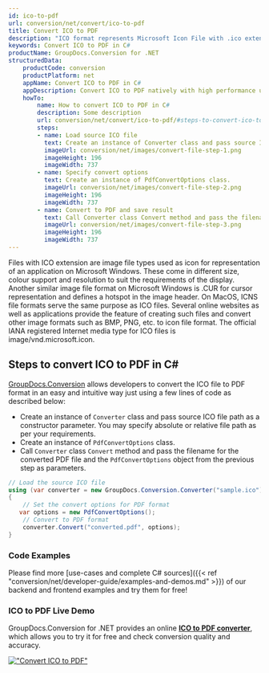 ```yaml
---
id: ico-to-pdf
url: conversion/net/convert/ico-to-pdf
title: Convert ICO to PDF
description: "ICO format represents Microsoft Icon File with .ico extension. Learn how to convert ICO to PDF file programmatically in C# language using GroupDocs.Conversion for .NET library."
keywords: Convert ICO to PDF in C#
productName: GroupDocs.Conversion for .NET
structuredData:
    productCode: conversion
    productPlatform: net
    appName: Convert ICO to PDF in C#
    appDescription: Convert ICO to PDF natively with high performance using C# language and server side GroupDocs.Conversion for .NET APIs, without the use of any software like Microsoft or Open Office.
    howTo:
        name: How to convert ICO to PDF in C# 
        description: Some description
        url: conversion/net/convert/ico-to-pdf/#steps-to-convert-ico-to-pdf-in-c
        steps:
        - name: Load source ICO file 
          text: Create an instance of Converter class and pass source ICO file path as a constructor parameter. You may specify absolute or relative file path as per your requirements. 
          imageUrl: conversion/net/images/convert-file-step-1.png
          imageHeight: 196
          imageWidth: 737
        - name: Specify convert options 
          text: Create an instance of PdfConvertOptions class.
          imageUrl: conversion/net/images/convert-file-step-2.png
          imageHeight: 196
          imageWidth: 737
        - name: Convert to PDF and save result 
          text: Call Converter class Convert method and pass the filename for the converted HTML file and the PdfConvertOptions object from the previous step as parameters.
          imageUrl: conversion/net/images/convert-file-step-3.png
          imageHeight: 196
          imageWidth: 737
---
```


Files with ICO extension are image file types used as icon for representation of an application on Microsoft Windows. These come in different size, colour support and resolution to suit the requirements of the display. Another similar image file format on Microsoft Windows is .CUR for cursor representation and defines a hotspot in the image header. On MacOS, ICNS file formats serve the same purpose as ICO files. Several online websites as well as applications provide the feature of creating such files and convert other image formats such as BMP, PNG, etc. to icon file format. The official IANA registered Internet media type for ICO files is image/vnd.microsoft.icon.

## Steps to convert ICO to PDF in C#

[GroupDocs.Conversion](https://products.groupdocs.com/conversion/net) allows developers to convert the ICO file to PDF format in an easy and intuitive way just using a few lines of code as described below:

* Create an instance of `Converter` class and pass source ICO file path as a constructor parameter. You may specify absolute or relative file path as per your requirements. 
* Create an instance of `PdfConvertOptions` class.
* Call `Converter` class `Convert` method and pass the filename for the converted PDF file and the `PdfConvertOptions` object from the previous step as parameters.

```csharp
// Load the source ICO file
using (var converter = new GroupDocs.Conversion.Converter("sample.ico"))
{
    // Set the convert options for PDF format
   var options = new PdfConvertOptions();
    // Convert to PDF format
    converter.Convert("converted.pdf", options);
}
```

### Code Examples

Please find more [use-cases and complete C# sources]({{< ref "conversion/net/developer-guide/examples-and-demos.md" >}}) of our backend and frontend examples and try them for free!

### ICO to PDF Live Demo

GroupDocs.Conversion for .NET provides an online [**ICO to PDF converter**](https://products.groupdocs.app/conversion/ico-to-pdf), which allows you to try it for free and check conversion quality and accuracy.

[!["Convert ICO to PDF"](conversion/net/images/convert-to-pdf/convert-ico-to-pdf.png)](https://products.groupdocs.app/conversion/ico-to-pdf)